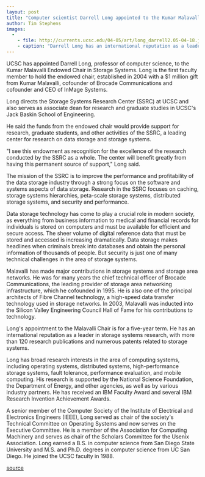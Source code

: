 ```yaml
---
layout: post
title: "Computer scientist Darrell Long appointed to the Kumar Malavalli Endowed Chair in Storage Systems"
author: Tim Stephens
images:
  -
    - file: http://currents.ucsc.edu/04-05/art/long_darrell2.05-04-18.jpg
    - caption: "Darrell Long has an international reputation as a leader in storage systems research."
---
```


UCSC has appointed Darrell Long, professor of computer science, to the Kumar Malavalli Endowed Chair in Storage Systems. Long is the first faculty member to hold the endowed chair, established in 2004 with a $1 million gift from Kumar Malavalli, cofounder of Brocade Communications and cofounder and CEO of InMage Systems.

Long directs the Storage Systems Research Center (SSRC) at UCSC and also serves as associate dean for research and graduate studies in UCSC's Jack Baskin School of Engineering.

He said the funds from the endowed chair would provide support for research, graduate students, and other activities of the SSRC, a leading center for research on data storage and storage systems.  

"I see this endowment as recognition for the excellence of the research conducted by the SSRC as a whole. The center will benefit greatly from having this permanent source of support," Long said.  

The mission of the SSRC is to improve the performance and profitability of the data storage industry through a strong focus on the software and systems aspects of data storage. Research in the SSRC focuses on caching, storage systems hierarchies, peta-scale storage systems, distributed storage systems, and security and performance.   

Data storage technology has come to play a crucial role in modern society, as everything from business information to medical and financial records for individuals is stored on computers and must be available for efficient and secure access. The sheer volume of digital reference data that must be stored and accessed is increasing dramatically. Data storage makes headlines when criminals break into databases and obtain the personal information of thousands of people. But security is just one of many technical challenges in the area of storage systems.  

Malavalli has made major contributions in storage systems and storage area networks. He was for many years the chief technical officer of Brocade Communications, the leading provider of storage area networking infrastructure, which he cofounded in 1995. He is also one of the principal architects of Fibre Channel technology, a high-speed data transfer technology used in storage networks. In 2003, Malavalli was inducted into the Silicon Valley Engineering Council Hall of Fame for his contributions to technology.   

Long's appointment to the Malavalli Chair is for a five-year term. He has an international reputation as a leader in storage systems research, with more than 120 research publications and numerous patents related to storage systems.  

Long has broad research interests in the area of computing systems, including operating systems, distributed systems, high-performance storage systems, fault tolerance, performance evaluation, and mobile computing. His research is supported by the National Science Foundation, the Department of Energy, and other agencies, as well as by various industry partners. He has received an IBM Faculty Award and several IBM Research Invention Achievement Awards.  

A senior member of the Computer Society of the Institute of Electrical and Electronics Engineers (IEEE), Long served as chair of the society's Technical Committee on Operating Systems and now serves on the Executive Committee. He is a member of the Association for Computing Machinery and serves as chair of the Scholars Committee for the Usenix Association. Long earned a B.S. in computer science from San Diego State University and M.S. and Ph.D. degrees in computer science from UC San Diego. He joined the UCSC faculty in 1988.  

[source](http://www1.ucsc.edu/currents/04-05/04-18/chair.asp "Permalink to chair")
